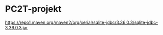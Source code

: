 # PC2T-projekt
https://repo1.maven.org/maven2/org/xerial/sqlite-jdbc/3.36.0.3/sqlite-jdbc-3.36.0.3.jar

